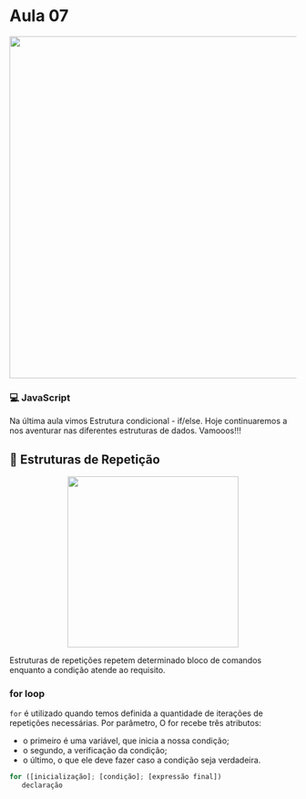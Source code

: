 # Aula 07

<p align="center">
  <img width="600" src="https://camo.githubusercontent.com/b30511722f70fde6e05fb4aec88d0e83b11484fb5e80f4557af6c5ed19767f24/68747470733a2f2f7468756d62732e6766796361742e636f6d2f41676974617465644c6f6e656c79426c61636b6275636b2d6d61782d316d622e676966">
</p> 

### 💻 JavaScript
Na última aula vimos Estrutura condicional - if/else. Hoje continuaremos a nos aventurar nas diferentes estruturas de dados. Vamooos!!!

## 🔁 Estruturas de Repetição
<p align="center">
  <img width="300" src="https://d2slcw3kip6qmk.cloudfront.net/marketing/pages/i18n/pt/Fluxograma_simples.png">
</p>

Estruturas de repetições repetem determinado bloco de comandos enquanto a condição atende ao requisito.</b>

### for loop

`for` é utilizado quando temos definida a quantidade de iterações de repetições necessárias. Por parâmetro, O for recebe três atributos: 

 - o primeiro é uma variável, que inicia a nossa condição; 
 - o segundo, a verificação da condição; 
 - o último, o que ele deve fazer caso a condição seja verdadeira.

```javascript
for ([inicialização]; [condição]; [expressão final])
   declaração
```
